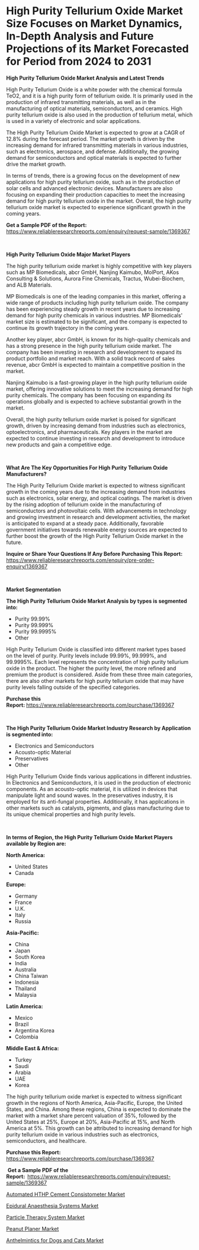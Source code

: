 <p><h1>High Purity Tellurium Oxide Market Size Focuses on Market Dynamics, In-Depth Analysis and Future Projections of its Market Forecasted for Period from 2024 to 2031</h1></p><p><strong>High Purity Tellurium Oxide Market Analysis and Latest Trends</strong></p>
<p><p>High Purity Tellurium Oxide is a white powder with the chemical formula TeO2, and it is a high purity form of tellurium oxide. It is primarily used in the production of infrared transmitting materials, as well as in the manufacturing of optical materials, semiconductors, and ceramics. High purity tellurium oxide is also used in the production of tellurium metal, which is used in a variety of electronic and solar applications.</p><p>The High Purity Tellurium Oxide Market is expected to grow at a CAGR of 12.8% during the forecast period. The market growth is driven by the increasing demand for infrared transmitting materials in various industries, such as electronics, aerospace, and defense. Additionally, the growing demand for semiconductors and optical materials is expected to further drive the market growth.</p><p>In terms of trends, there is a growing focus on the development of new applications for high purity tellurium oxide, such as in the production of solar cells and advanced electronic devices. Manufacturers are also focusing on expanding their production capacities to meet the increasing demand for high purity tellurium oxide in the market. Overall, the high purity tellurium oxide market is expected to experience significant growth in the coming years.</p></p>
<p><strong>Get a Sample PDF of the Report:&nbsp;</strong> <a href="https://www.reliableresearchreports.com/enquiry/request-sample/1369367">https://www.reliableresearchreports.com/enquiry/request-sample/1369367</a></p>
<p>&nbsp;</p>
<p><strong>High Purity Tellurium Oxide Major Market Players</strong></p>
<p><p>The high purity tellurium oxide market is highly competitive with key players such as MP Biomedicals, abcr GmbH, Nanjing Kaimubo, MolPort, AKos Consulting & Solutions, Aurora Fine Chemicals, Tractus, Wubei-Biochem, and ALB Materials. </p><p>MP Biomedicals is one of the leading companies in this market, offering a wide range of products including high purity tellurium oxide. The company has been experiencing steady growth in recent years due to increasing demand for high purity chemicals in various industries. MP Biomedicals' market size is estimated to be significant, and the company is expected to continue its growth trajectory in the coming years.</p><p>Another key player, abcr GmbH, is known for its high-quality chemicals and has a strong presence in the high purity tellurium oxide market. The company has been investing in research and development to expand its product portfolio and market reach. With a solid track record of sales revenue, abcr GmbH is expected to maintain a competitive position in the market.</p><p>Nanjing Kaimubo is a fast-growing player in the high purity tellurium oxide market, offering innovative solutions to meet the increasing demand for high purity chemicals. The company has been focusing on expanding its operations globally and is expected to achieve substantial growth in the market.</p><p>Overall, the high purity tellurium oxide market is poised for significant growth, driven by increasing demand from industries such as electronics, optoelectronics, and pharmaceuticals. Key players in the market are expected to continue investing in research and development to introduce new products and gain a competitive edge.</p></p>
<p>&nbsp;</p>
<p><strong>What Are The Key Opportunities For High Purity Tellurium Oxide Manufacturers?</strong></p>
<p><p>The High Purity Tellurium Oxide market is expected to witness significant growth in the coming years due to the increasing demand from industries such as electronics, solar energy, and optical coatings. The market is driven by the rising adoption of tellurium oxide in the manufacturing of semiconductors and photovoltaic cells. With advancements in technology and growing investment in research and development activities, the market is anticipated to expand at a steady pace. Additionally, favorable government initiatives towards renewable energy sources are expected to further boost the growth of the High Purity Tellurium Oxide market in the future.</p></p>
<p><strong>Inquire or Share Your Questions If Any Before Purchasing This Report:</strong> <a href="https://www.reliableresearchreports.com/enquiry/pre-order-enquiry/1369367">https://www.reliableresearchreports.com/enquiry/pre-order-enquiry/1369367</a></p>
<p>&nbsp;</p>
<p><strong>Market Segmentation</strong></p>
<p><strong>The High Purity Tellurium Oxide Market Analysis by types is segmented into:</strong></p>
<p><ul><li>Purity 99.99%</li><li>Purity 99.999%</li><li>Purity 99.9995%</li><li>Other</li></ul></p>
<p><p>High Purity Tellurium Oxide is classified into different market types based on the level of purity. Purity levels include 99.99%, 99.999%, and 99.9995%. Each level represents the concentration of high purity tellurium oxide in the product. The higher the purity level, the more refined and premium the product is considered. Aside from these three main categories, there are also other markets for high purity tellurium oxide that may have purity levels falling outside of the specified categories.</p></p>
<p><strong>Purchase this Report:&nbsp;</strong><a href="https://www.reliableresearchreports.com/purchase/1369367">https://www.reliableresearchreports.com/purchase/1369367</a></p>
<p>&nbsp;</p>
<p><strong>The High Purity Tellurium Oxide Market Industry Research by Application is segmented into:</strong></p>
<p><ul><li>Electronics and Semiconductors</li><li>Acousto-optic Material</li><li>Preservatives</li><li>Other</li></ul></p>
<p><p>High Purity Tellurium Oxide finds various applications in different industries. In Electronics and Semiconductors, it is used in the production of electronic components. As an acousto-optic material, it is utilized in devices that manipulate light and sound waves. In the preservatives industry, it is employed for its anti-fungal properties. Additionally, it has applications in other markets such as catalysts, pigments, and glass manufacturing due to its unique chemical properties and high purity levels.</p></p>
<p>&nbsp;</p>
<p><strong>In terms of Region, the High Purity Tellurium Oxide Market Players available by Region are:</strong></p>
<p>
    <p> <strong> North America: </strong>
        <ul>
            <li>United States</li>
            <li>Canada</li>
        </ul>
        </p> 
    <p> <strong> Europe: </strong>
        <ul>
            <li>Germany</li>
            <li>France</li>
            <li>U.K.</li>
            <li>Italy</li>
            <li>Russia</li>
        </ul>
        </p> 
    <p> <strong> Asia-Pacific: </strong>
        <ul>
            <li>China</li>
            <li>Japan</li>
            <li>South Korea</li>
            <li>India</li>
            <li>Australia</li>
            <li>China Taiwan</li>
            <li>Indonesia</li>
            <li>Thailand</li>
            <li>Malaysia</li>
        </ul>
        </p> 
    <p> <strong> Latin America: </strong>
        <ul>
            <li>Mexico</li>
            <li>Brazil</li>
            <li>Argentina Korea</li>
            <li>Colombia</li>
        </ul>
        </p> 
    <p> <strong> Middle East & Africa: </strong>
        <ul>
            <li>Turkey</li>
            <li>Saudi</li>
            <li>Arabia</li>
            <li>UAE</li>
            <li>Korea</li>
        </ul>
    </p>
    </p>
<p><p>The high purity tellurium oxide market is expected to witness significant growth in the regions of North America, Asia-Pacific, Europe, the United States, and China. Among these regions, China is expected to dominate the market with a market share percent valuation of 35%, followed by the United States at 25%, Europe at 20%, Asia-Pacific at 15%, and North America at 5%. This growth can be attributed to increasing demand for high purity tellurium oxide in various industries such as electronics, semiconductors, and healthcare.</p></p>
<p><strong>Purchase this Report: </strong><a href="https://www.reliableresearchreports.com/purchase/1369367">https://www.reliableresearchreports.com/purchase/1369367</a></p>
<p>&nbsp;<strong>Get a Sample PDF of the Report:&nbsp;&nbsp;</strong><a href="https://www.reliableresearchreports.com/enquiry/request-sample/1369367">https://www.reliableresearchreports.com/enquiry/request-sample/1369367</a></p>
<p><strong></strong></p>
<p><p><a href="https://medium.com/@macielind886/automated-hthp-cement-consistometer-market-furnishes-information-on-market-share-market-trends-ee3d1952e943">Automated HTHP Cement Consistometer Market</a></p><p><a href="https://github.com/zjyglelu/Market-Research-Report-List-1/blob/main/epidural-anaesthesia-systems-market.md">Epidural Anaesthesia Systems Market</a></p><p><a href="https://issuu.com/reportprime-2/docs/particle-therapy-system-market-size-2030.pptx">Particle Therapy System Market</a></p><p><a href="https://medium.com/@macielind886/peanut-planer-market-size-reveals-the-best-marketing-channels-in-global-industry-55cf37d32ed3">Peanut Planer Market</a></p><p><a href="https://github.com/elizabethdagraca/Market-Research-Report-List-1/blob/main/anthelmintics-for-dogs-and-cats-market.md">Anthelmintics for Dogs and Cats Market</a></p></p>